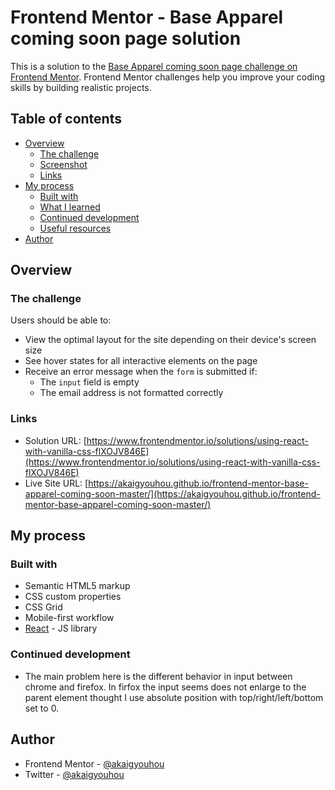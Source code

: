 # Frontend Mentor - Base Apparel coming soon page solution

This is a solution to the [Base Apparel coming soon page challenge on Frontend Mentor](https://www.frontendmentor.io/challenges/base-apparel-coming-soon-page-5d46b47f8db8a7063f9331a0). Frontend Mentor challenges help you improve your coding skills by building realistic projects. 

## Table of contents

- [Overview](#overview)
  - [The challenge](#the-challenge)
  - [Screenshot](#screenshot)
  - [Links](#links)
- [My process](#my-process)
  - [Built with](#built-with)
  - [What I learned](#what-i-learned)
  - [Continued development](#continued-development)
  - [Useful resources](#useful-resources)
- [Author](#author)

## Overview

### The challenge

Users should be able to:

- View the optimal layout for the site depending on their device's screen size
- See hover states for all interactive elements on the page
- Receive an error message when the `form` is submitted if:
  - The `input` field is empty
  - The email address is not formatted correctly

### Links

- Solution URL: [https://www.frontendmentor.io/solutions/using-react-with-vanilla-css-flXOJV846E](https://www.frontendmentor.io/solutions/using-react-with-vanilla-css-flXOJV846E)
- Live Site URL: [https://akaigyouhou.github.io/frontend-mentor-base-apparel-coming-soon-master/](https://akaigyouhou.github.io/frontend-mentor-base-apparel-coming-soon-master/)

## My process

### Built with

- Semantic HTML5 markup
- CSS custom properties
- CSS Grid
- Mobile-first workflow
- [React](https://reactjs.org/) - JS library

### Continued development

- The main problem here is the different behavior in input between chrome and firefox. In firfox the input seems does not enlarge to the parent element thought I use absolute position with top/right/left/bottom set to 0.

## Author

- Frontend Mentor - [@akaigyouhou](https://www.frontendmentor.io/profile/akaigyouhou)
- Twitter - [@akaigyouhou](https://www.twitter.com/akaigyouhou)


